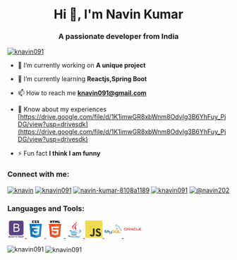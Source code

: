 <h1 align="center">Hi 👋, I'm Navin Kumar</h1>
<h3 align="center">A passionate developer from India</h3>

<p align="left"> <a href="https://twitter.com/knavin091" target="blank"><img src="https://img.shields.io/twitter/follow/knavin091?logo=twitter&style=for-the-badge" alt="knavin091" /></a> </p>

- 🔭 I’m currently working on **A unique project**

- 🌱 I’m currently learning **Reactjs,Spring Boot**

- 📫 How to reach me **knavin091@gmail.com**

- 📄 Know about my experiences [https://drive.google.com/file/d/1K1imwGR8xbWnm8OdvIg3B6YhFuy_PjDG/view?usp=drivesdk](https://drive.google.com/file/d/1K1imwGR8xbWnm8OdvIg3B6YhFuy_PjDG/view?usp=drivesdk)

- ⚡ Fun fact **I think I am funny**

<h3 align="left">Connect with me:</h3>
<p align="left">
<a href="https://codepen.io/knavin" target="blank"><img align="center" src="https://raw.githubusercontent.com/rahuldkjain/github-profile-readme-generator/master/src/images/icons/Social/codepen.svg" alt="knavin" height="30" width="40" /></a>
<a href="https://twitter.com/knavin091" target="blank"><img align="center" src="https://raw.githubusercontent.com/rahuldkjain/github-profile-readme-generator/master/src/images/icons/Social/twitter.svg" alt="knavin091" height="30" width="40" /></a>
<a href="https://linkedin.com/in/navin-kumar-8108a1189" target="blank"><img align="center" src="https://raw.githubusercontent.com/rahuldkjain/github-profile-readme-generator/master/src/images/icons/Social/linked-in-alt.svg" alt="navin-kumar-8108a1189" height="30" width="40" /></a>
<a href="https://www.hackerrank.com/knavin091" target="blank"><img align="center" src="https://raw.githubusercontent.com/rahuldkjain/github-profile-readme-generator/master/src/images/icons/Social/hackerrank.svg" alt="knavin091" height="30" width="40" /></a>
<a href="https://www.hackerearth.com/@navin202" target="blank"><img align="center" src="https://raw.githubusercontent.com/rahuldkjain/github-profile-readme-generator/master/src/images/icons/Social/hackerearth.svg" alt="@navin202" height="30" width="40" /></a>
</p>

<h3 align="left">Languages and Tools:</h3>
<p align="left"> <a href="https://getbootstrap.com" target="_blank"> <img src="https://raw.githubusercontent.com/devicons/devicon/master/icons/bootstrap/bootstrap-plain-wordmark.svg" alt="bootstrap" width="40" height="40"/> </a> <a href="https://www.w3schools.com/css/" target="_blank"> <img src="https://raw.githubusercontent.com/devicons/devicon/master/icons/css3/css3-original-wordmark.svg" alt="css3" width="40" height="40"/> </a> <a href="https://www.w3.org/html/" target="_blank"> <img src="https://raw.githubusercontent.com/devicons/devicon/master/icons/html5/html5-original-wordmark.svg" alt="html5" width="40" height="40"/> </a> <a href="https://www.java.com" target="_blank"> <img src="https://raw.githubusercontent.com/devicons/devicon/master/icons/java/java-original.svg" alt="java" width="40" height="40"/> </a> <a href="https://developer.mozilla.org/en-US/docs/Web/JavaScript" target="_blank"> <img src="https://raw.githubusercontent.com/devicons/devicon/master/icons/javascript/javascript-original.svg" alt="javascript" width="40" height="40"/> </a> <a href="https://www.mysql.com/" target="_blank"> <img src="https://raw.githubusercontent.com/devicons/devicon/master/icons/mysql/mysql-original-wordmark.svg" alt="mysql" width="40" height="40"/> </a> <a href="https://www.oracle.com/" target="_blank"> <img src="https://raw.githubusercontent.com/devicons/devicon/master/icons/oracle/oracle-original.svg" alt="oracle" width="40" height="40"/> </a> </p>

<p><img align="left" src="https://github-readme-stats.vercel.app/api/top-langs?username=knavin091&show_icons=true&locale=en&layout=compact" alt="knavin091" /></p>

<p>&nbsp;<img align="center" src="https://github-readme-stats.vercel.app/api?username=knavin091&show_icons=true&locale=en" alt="knavin091" /></p>
